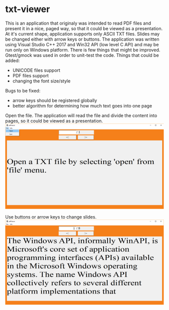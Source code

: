 # txt-viewer
This is an application that originaly was intended to read PDF files and present it in a nice, paged way, so that it could be viewed as a presentation. At it's current shape, application supports only ASCII TXT files. Slides may be changed either with arrow keys or buttons. The application was written using Visual Studio C++ 2017 and Win32 API (low level C API) and may be run only on Windows platform. There is few things that might be improved. Gtest/gmock was used in order to unit-test the code.
Things that could be added:
- UNICODE files support
- PDF files support
- changing the font size/style

Bugs to be fixed:
- arrow keys should be registered globally
- better algorithm for determining how much text goes into one page

Open the file. The application will read the file and divide the content into pages, so it could be viewed as a presentation.
![](https://github.com/kowalskikamil90/pdf-viewer/blob/master/demo/demo1.png)

Use buttons or arrow keys to change slides.
![](https://github.com/kowalskikamil90/pdf-viewer/blob/master/demo/demo2.png)
